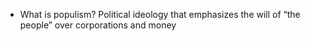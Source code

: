 - What is populism?
	Political ideology that emphasizes the will of “the people” over corporations and money